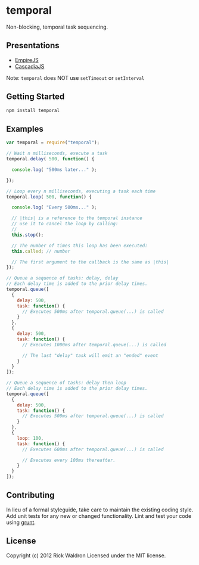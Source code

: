 # temporal

Non-blocking, temporal task sequencing.

## Presentations

- [EmpireJS](https://dl.dropboxusercontent.com/u/3531958/empirejs/index.html)
- [CascadiaJS](https://dl.dropboxusercontent.com/u/3531958/cascadiajs/index.html)


Note: `temporal` does NOT use `setTimeout` or `setInterval`

## Getting Started

```bash
npm install temporal
```


## Examples

```javascript
var temporal = require("temporal");

// Wait n milliseconds, execute a task
temporal.delay( 500, function() {

  console.log( "500ms later..." );

});

// Loop every n milliseconds, executing a task each time
temporal.loop( 500, function() {

  console.log( "Every 500ms..." );

  // |this| is a reference to the temporal instance
  // use it to cancel the loop by calling:
  //
  this.stop();

  // The number of times this loop has been executed:
  this.called; // number

  // The first argument to the callback is the same as |this|
});

// Queue a sequence of tasks: delay, delay
// Each delay time is added to the prior delay times.
temporal.queue([
  {
    delay: 500,
    task: function() {
      // Executes 500ms after temporal.queue(...) is called
    }
  },
  {
    delay: 500,
    task: function() {
      // Executes 1000ms after temporal.queue(...) is called

      // The last "delay" task will emit an "ended" event
    }
  }
]);

// Queue a sequence of tasks: delay then loop
// Each delay time is added to the prior delay times.
temporal.queue([
  {
    delay: 500,
    task: function() {
      // Executes 500ms after temporal.queue(...) is called
    }
  },
  {
    loop: 100,
    task: function() {
      // Executes 600ms after temporal.queue(...) is called

      // Executes every 100ms thereafter.
    }
  }
]);
```


## Contributing
In lieu of a formal styleguide, take care to maintain the existing coding style. Add unit tests for any new or changed functionality. Lint and test your code using [grunt](https://github.com/gruntjs/grunt).

## License
Copyright (c) 2012 Rick Waldron
Licensed under the MIT license.
